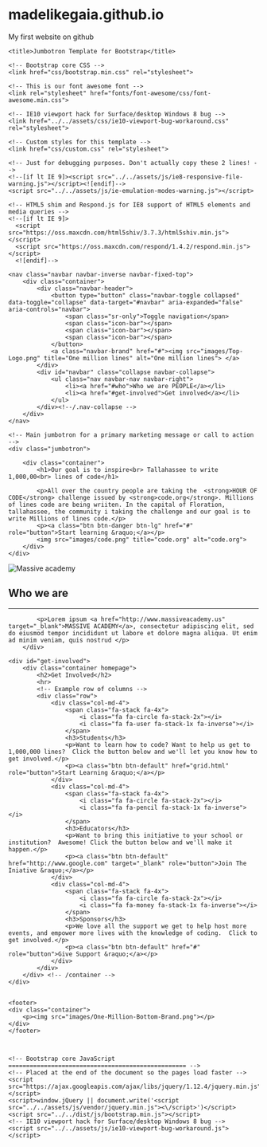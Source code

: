 # madelikegaia.github.io
My first website on github

<!DOCTYPE html>
<html lang="en">
<head>
	<meta charset="utf-8">
	<meta http-equiv="X-UA-Compatible" content="IE=edge">
	<meta name="viewport" content="width=device-width, initial-scale=1">
	<!-- The above 3 meta tags *must* come first in the head; any other head content must come *after* these tags -->
	<meta name="description" content="">
	<meta name="author" content="">
	<link rel="icon" href="../../favicon.ico">

	<title>Jumbotron Template for Bootstrap</title>

	<!-- Bootstrap core CSS -->
	<link href="css/bootstrap.min.css" rel="stylesheet">

	<!-- This is our font awesome font -->
	<link rel="stylesheet" href="fonts/font-awesome/css/font-awesome.min.css">

	<!-- IE10 viewport hack for Surface/desktop Windows 8 bug -->
	<link href="../../assets/css/ie10-viewport-bug-workaround.css" rel="stylesheet">

	<!-- Custom styles for this template -->
	<link href="css/custom.css" rel="stylesheet">

	<!-- Just for debugging purposes. Don't actually copy these 2 lines! -->
	<!--[if lt IE 9]><script src="../../assets/js/ie8-responsive-file-warning.js"></script><![endif]-->
	<script src="../../assets/js/ie-emulation-modes-warning.js"></script>

	<!-- HTML5 shim and Respond.js for IE8 support of HTML5 elements and media queries -->
    <!--[if lt IE 9]>
      <script src="https://oss.maxcdn.com/html5shiv/3.7.3/html5shiv.min.js"></script>
      <script src="https://oss.maxcdn.com/respond/1.4.2/respond.min.js"></script>
      <![endif]-->
  </head>

  <body>

  	<nav class="navbar navbar-inverse navbar-fixed-top">
  		<div class="container">
  			<div class="navbar-header">
  				<button type="button" class="navbar-toggle collapsed" data-toggle="collapse" data-target="#navbar" aria-expanded="false" aria-controls="navbar">
  					<span class="sr-only">Toggle navigation</span>
  					<span class="icon-bar"></span>
  					<span class="icon-bar"></span>
  					<span class="icon-bar"></span>
  				</button>
  				<a class="navbar-brand" href="#"><img src="images/Top-Logo.png" title="One million lines" alt="One million lines"> </a>
  			</div>
  			<div id="navbar" class="collapse navbar-collapse">
  				<ul class="nav navbar-nav navbar-right">
  					<li><a href="#who">Who we are PEOPLE</a></li>
  					<li><a href="#get-involved">Get involved</a></li>
  				</ul>
  			</div><!--/.nav-collapse -->
  		</div>
  	</nav>

  	<!-- Main jumbotron for a primary marketing message or call to action -->
  	<div class="jumbotron">

  		<div class="container">
  			<h1>Our goal is to inspire<br> Tallahassee to write 1,000,00<br> lines of code</h1>

  			<p>All over the country people are taking the  <strong>HOUR OF CODE</strong> challenge issued by <strong>code.org</strong>. Millions of lines code are being wriiten. In the capital of Floration, tallahassee, the community i taking the challenge and our goal is to write Millions of lines code.</p>
  			<p><a class="btn btn-danger btn-lg" href="#" role="button">Start learning &raquo;</a></p>
  			<img src="images/code.png" title="code.org" alt="code.org">
  		</div>
  	</div>

<div id="who">
    	<div class="container homepage">
    		<img src="images/Academy-Brand-Med.png" alt="Massive academy" title="Massive academy">
    		<h2>Who we are</h2>
    		<hr>

    		<p>Lorem ipsum <a href="http://www.massiveacademy.us" target="_blank">MASSIVE ACADEMY</a>, consectetur adipiscing elit, sed do eiusmod tempor incididunt ut labore et dolore magna aliqua. Ut enim ad minim veniam, quis nostrud </p>
    	</div>
 </div>

  	<div id="get-involved">
  		<div class="container homepage">
  			<h2>Get Involved</h2>
  			<hr>
  			<!-- Example row of columns -->
  			<div class="row">
  				<div class="col-md-4">
  					<span class="fa-stack fa-4x">
  						<i class="fa fa-circle fa-stack-2x"></i>
  						<i class="fa fa-user fa-stack-1x fa-inverse"></i>
  					</span>
  					<h3>Students</h3>
  					<p>Want to learn how to code? Want to help us get to 1,000,000 lines?  Click the button below and we'll let you know how to get involved.</p>
  					<p><a class="btn btn-default" href="grid.html" role="button">Start Learning &raquo;</a></p>
  				</div>
  				<div class="col-md-4">
  					<span class="fa-stack fa-4x">
  						<i class="fa fa-circle fa-stack-2x"></i>
  						<i class="fa fa-pencil fa-stack-1x fa-inverse"></i>
  					</span>
  					<h3>Educators</h3>
  					<p>Want to bring this initiative to your school or institution?  Awesome! Click the button below and we'll make it happen.</p>
  					<p><a class="btn btn-default" href="http://www.google.com" target="_blank" role="button">Join The Iniative &raquo;</a></p>
  				</div>
  				<div class="col-md-4">
  					<span class="fa-stack fa-4x">
  						<i class="fa fa-circle fa-stack-2x"></i>
  						<i class="fa fa-money fa-stack-1x fa-inverse"></i>
  					</span>
  					<h3>Sponsors</h3>
  					<p>We love all the support we get to help host more events, and empower more lives with the knowledge of coding.  Click to get involved.</p>
  					<p><a class="btn btn-default" href="#" role="button">Give Support &raquo;</a></p>
  				</div>
  			</div>
  		</div> <!-- /container -->
  	</div>
  	
  	
  	<footer>
    <div class="container">
  		<p><img src="images/One-Million-Bottom-Brand.png"></p>
    </div>
  	</footer>
  	


    <!-- Bootstrap core JavaScript
    ================================================== -->
    <!-- Placed at the end of the document so the pages load faster -->
    <script src="https://ajax.googleapis.com/ajax/libs/jquery/1.12.4/jquery.min.js"></script>
    <script>window.jQuery || document.write('<script src="../../assets/js/vendor/jquery.min.js"><\/script>')</script>
    <script src="../../dist/js/bootstrap.min.js"></script>
    <!-- IE10 viewport hack for Surface/desktop Windows 8 bug -->
    <script src="../../assets/js/ie10-viewport-bug-workaround.js"></script>
</body>
</html>
